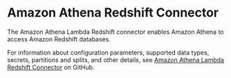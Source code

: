 # Amazon Athena Redshift Connector<a name="athena-prebuilt-data-connectors-redshift"></a>

The Amazon Athena Lambda Redshift connector enables Amazon Athena to access Amazon Redshift databases\.

For information about configuration parameters, supported data types, secrets, partitions and splits, and other details, see [Amazon Athena Lambda Redshift Connector](https://github.com/awslabs/aws-athena-query-federation/tree/master/athena-redshift) on GitHub\.